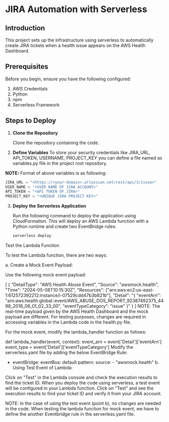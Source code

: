 
# JIRA Automation with Serverless

## Introduction
This project sets up the infrastructure using serverless to automatically create JIRA tickets when a health issue appears on the AWS Health Dashboard.

## Prerequisites
Before you begin, ensure you have the following configured:

1. AWS Credentials
2. Python
3. npm
4. Serverless Framework

## Steps to Deploy

1. **Clone the Repository**

   Clone the repository containing the code.

2. **Define Variables**
   To store your security credentials like JIRA_URL, API_TOKEN, USERNAME, PROJECT_KEY you can define a file named as variables.py file in the project root repository.

 **NOTE:** Format of above variables is as following:
 ```python
 JIRA_URL = "<https://<your-domain>.atlassian.net/rest/api/3/issue>"  
 USER_NAME = "<USER NAME OF JIRA ACCOUNT>"
 API_TOKEN = "<API TOKEN OF JIRA>"
 PROJECT_KEY = "<UNIQUE JIRA PROJECT KEY>"
```

3. **Deploy the Serverless Application**

   Run the following command to deploy the application using CloudFormation. This will deploy an AWS Lambda function with a Python runtime and create two EventBridge rules:

   ```sh
   serverless deploy

Test the Lambda Function

To test the Lambda function, there are two ways:

a. Create a Mock Event Payload:

Use the following mock event payload:

[
  {
    "DetailType": "AWS Health Abuse Event",
    "Source": "awsmock.health",
    "Time": "2024-05-08T10:15:30Z",
    "Resources": ["arn:aws:ec2:us-east-1:612572392212:instance/i-07529cdd47b3b821b"],
    "Detail": "{ \"eventArn\": \"arn:aws:health:global::event/AWS_ABUSE_DOS_REPORT_92387492375_4498_2018_08_01_02_33_00\", \"eventTypeCategory\": \"issue\" }"
  }
]
NOTE: The real-time payload given by the AWS Health Dashboard and the mock payload are different. For testing purposes, changes are required in accessing variables in the Lambda code in the health.py file.

For the mock event, modify the lambda_handler function as follows:

def lambda_handler(event, context):
    event_arn = event['Detail']['eventArn']
    event_type = event['Detail']['eventTypeCategory']
Modify the serverless.yaml file by adding the below EventBridge Rule:

 - eventBridge:
     eventBus: default
     pattern:
       source:
         - "awsmock.health"
b. Using Test Event of Lambda:

Click on "Test" in the Lambda console and check the execution results to find the ticket ID. When you deploy the code using serverless, a test event will be configured in your Lambda function. Click on "Test" and see the execution results to find your ticket ID and verify it from your JIRA account.

NOTE: In the case of using the test event (point b), no changes are needed in the code. When testing the lambda function for mock event, we have to define the another Eventbridge rule in the serverless.yaml file.

